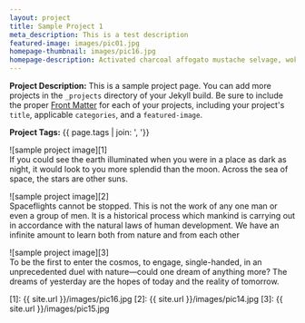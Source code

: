 ```yaml
---
layout: project
title: Sample Project 1
meta_description: This is a test description
featured-image: images/pic01.jpg
homepage-thumbnail: images/pic16.jpg
homepage-description: Activated charcoal affogato mustache selvage, woke blog wolf YOLO readymade mumblecore bushwick tilde keytar sartorial unicorn. Knausgaard tattooed pinterest pug everyday carry tumblr. Ugh pitchfork kogi skateboard tote bag.
---
```


**Project Description:** This is a sample project page. You can add more projects in the `_projects` directory of your Jekyll build. Be sure to include the proper [Front Matter](https://jekyllrb.com/docs/frontmatter/) for each of your projects, including your project's `title`, applicable `categories`, and a `featured-image`.

**Project Tags:** {{ page.tags | join: ', '}}

![sample project image][1]  
If you could see the earth illuminated when you were in a place as dark as night, it would look to you more splendid than the moon. Across the sea of space, the stars are other suns.

![sample project image][2]  
Spaceflights cannot be stopped. This is not the work of any one man or even a group of men. It is a historical process which mankind is carrying out in accordance with the natural laws of human development. We have an infinite amount to learn both from nature and from each other

![sample project image][3]  
To be the first to enter the cosmos, to engage, single-handed, in an unprecedented duel with nature—could one dream of anything more? The dreams of yesterday are the hopes of today and the reality of tomorrow.


<!-- Referenced Images -->
[1]: {{ site.url }}/images/pic16.jpg
[2]: {{ site.url }}/images/pic14.jpg
[3]: {{ site.url }}/images/pic15.jpg

